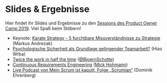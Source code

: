 # Slides & Ergebnisse

Hier findet ihr Slides und Ergebnisse zu den [Sessions des Product Owner Camp 2019](https://bit.ly/pocamp19). Viel Spaß beim Stöbern!

* Keynote: [Karate Strategy - 5 furchtbare Missverständnisse zu Strategie](https://www.dropbox.com/s/xna01z2v4hovtds/StrategiePOCamp19.pdf?dl=0) (Markus Andrezak)
* [Psychologische Sicherheit als Grundlage gelingender Teamarbeit?](https://github.com/pocamp/POCamp19/tree/master/Sessions/Psychologische_Sicherheit) (Hias Wrba)
* [Twice the work in half the time](Twice_the_work_half_the_time) ([@BjoernSchotte](https://twitter.com/BjoernSchotte))
* [Continuous Requirements Engineering](Continuous_Requirements_Engineering) ([Mick Hohmann](https://twitter.com/mickimnet))
* [Live Podcast von Mein Scrum ist kaputt, Folge „Scrumian“](https://meinscrumistkaputt.de/folge-80-scrumian-live-vom-product-owner-camp-2019/) (Dominik Ehrenberg)